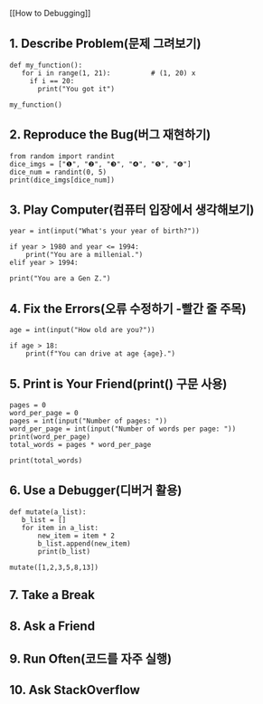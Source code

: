 

[[How to Debugging]]
## 1. Describe Problem(문제 그려보기)
```
def my_function():
   for i in range(1, 21):          # (1, 20) x
     if i == 20:
       print("You got it")

my_function()
```
  

## 2. Reproduce the Bug(버그 재현하기)
```
from random import randint
dice_imgs = ["❶", "❷", "❸", "❹", "❺", "❻"]
dice_num = randint(0, 5)
print(dice_imgs[dice_num])
```
  

## 3. Play Computer(컴퓨터 입장에서 생각해보기)
```
year = int(input("What's your year of birth?"))

if year > 1980 and year <= 1994:
	print("You are a millenial.")
elif year > 1994:
	
print("You are a Gen Z.")
```
  

## 4. Fix the Errors(오류 수정하기 -빨간 줄 주목)
```
age = int(input("How old are you?"))

if age > 18:
	print(f"You can drive at age {age}.")
```
## 5. Print is Your Friend(print() 구문 사용)
```
pages = 0
word_per_page = 0
pages = int(input("Number of pages: "))
word_per_page = int(input("Number of words per page: "))
print(word_per_page)
total_words = pages * word_per_page

print(total_words)
```
  

## 6. Use a Debugger(디버거 활용)
```
def mutate(a_list):
   b_list = []
   for item in a_list:
	   new_item = item * 2
	   b_list.append(new_item)
	   print(b_list)

mutate([1,2,3,5,8,13])
```
  
  

## 7. Take a Break

## 8. Ask a Friend

## 9. Run Often(코드를 자주 실행)

## 10. Ask StackOverflow